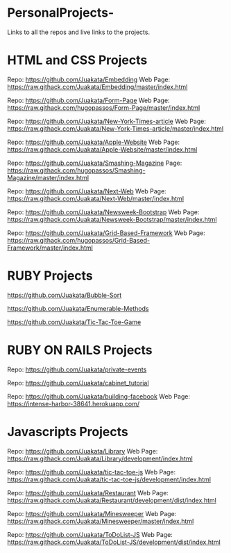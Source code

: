 # PersonalProjects-
Links to all the repos and live links to the projects.

# HTML and CSS Projects

Repo: https://github.com/Juakata/Embedding  Web Page: https://raw.githack.com/Juakata/Embedding/master/index.html

Repo: https://github.com/Juakata/Form-Page Web Page: https://raw.githack.com/hugopassos/Form-Page/master/index.html

Repo: https://github.com/Juakata/New-York-Times-article Web Page: https://raw.githack.com/Juakata/New-York-Times-article/master/index.html

Repo: https://github.com/Juakata/Apple-Website Web Page: https://raw.githack.com/Juakata/Apple-Website/master/index.html

Repo: https://github.com/Juakata/Smashing-Magazine Page: https://raw.githack.com/hugopassos/Smashing-Magazine/master/index.html

Repo: https://github.com/Juakata/Next-Web Web Page:  https://raw.githack.com/Juakata/Next-Web/master/index.html

Repo: https://github.com/Juakata/Newsweek-Bootstrap Web Page: https://raw.githack.com/Juakata/Newsweek-Bootstrap/master/index.html

Repo: https://github.com/Juakata/Grid-Based-Framework Web Page: https://raw.githack.com/hugopassos/Grid-Based-Framework/master/index.html

# RUBY Projects

https://github.com/Juakata/Bubble-Sort

https://github.com/Juakata/Enumerable-Methods

https://github.com/Juakata/Tic-Tac-Toe-Game

# RUBY ON RAILS Projects

Repo: https://github.com/Juakata/private-events

Repo: https://github.com/Juakata/cabinet_tutorial

Repo: https://github.com/Juakata/building-facebook Web Page: https://intense-harbor-38641.herokuapp.com/

# Javascripts Projects

Repo: https://github.com/Juakata/Library Web Page: https://raw.githack.com/Juakata/Library/development/index.html

Repo: https://github.com/Juakata/tic-tac-toe-js Web Page: https://raw.githack.com/Juakata/tic-tac-toe-js/development/index.html

Repo: https://github.com/Juakata/Restaurant Web Page: https://raw.githack.com/Juakata/Restaurant/development/dist/index.html

Repo: https://github.com/Juakata/Minesweeper Web Page: https://raw.githack.com/Juakata/Minesweeper/master/index.html

Repo: https://github.com/Juakata/ToDoList-JS Web Page: https://raw.githack.com/Juakata/ToDoList-JS/development/dist/index.html
